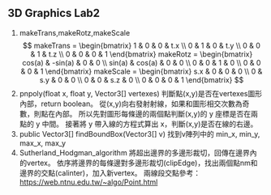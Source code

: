 ## 3D Graphics Lab2
1. makeTrans,makeRotz,makeScale
$$
makeTrans = 
  \begin{bmatrix}
    1 & 0 & 0 & t.x \\
    0 & 1 & 0 & t.y \\
    0 & 0 & 1 & t.z \\
    0 & 0 & 0 & 1
  \end{bmatrix}
makeRotz = 
  \begin{bmatrix}
    cos(a) & -sin(a) & 0 & 0 \\
    sin(a) & cos(a) & 0 & 0 \\
    0 & 0 & 1 & 0 \\
    0 & 0 & 0 & 1
  \end{bmatrix}
makeScale = 
  \begin{bmatrix}
    s.x & 0 & 0 & 0 \\
    0 & s.y & 0 & 0 \\
    0 & 0 & s.z & 0 \\
    0 & 0 & 0 & 1
  \end{bmatrix}
$$
3. pnpoly(float x, float y, Vector3[] vertexes)
判斷點(x,y)是否在vertexes圖形內部，return boolean。
從(x,y)向右發射射線，如果和圖形相交次數為奇數，則點在內部。
所以先對圖形每條邊的兩個點判斷(x,y)的 y 座標是否在兩點的 y 中間。
接著將 y 帶入線的方程式算出 x，判斷(x,y)是否在線的右邊。
5. public Vector3[] findBoundBox(Vector3[] v)
找到v陣列中的 min_x, min_y, max_x, max_y
6. Sutherland_Hodgman_algorithm
將超出邊界的多邊形裁切，回傳在邊界內的vertex。
依序將邊界的每條邊對多邊形裁切(clipEdge)，找出兩個點nm和邊界的交點(calinter)，加入新vertex。
兩線段交點參考：https://web.ntnu.edu.tw/~algo/Point.html
